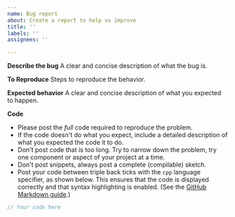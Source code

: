 ```yaml
---
name: Bug report
about: Create a report to help us improve
title: ''
labels: ''
assignees: ''

---
```


**Describe the bug**
A clear and concise description of what the bug is.

**To Reproduce**
Steps to reproduce the behavior.

**Expected behavior**
A clear and concise description of what you expected to happen.

**Code**
- Please post the _full_ code required to reproduce the problem.
- If the code doesn't do what you expect, include a detailed description of what you expected the code it to do.
- Don't post code that is too long. Try to narrow down the problem, try one component or aspect of your project at a time.
- Don't post snippets, always post a complete (compilable) sketch.
- Post your code between triple back ticks with the `cpp` language specifier, as shown below. This ensures that the code is displayed correctly and that syntax highlighting is enabled. (See the [GitHub Markdown guide](https://guides.github.com/features/mastering-markdown/).)

```cpp
// Your code here
```